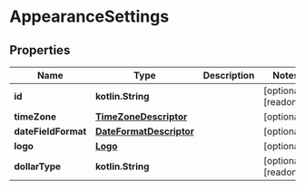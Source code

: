 
# AppearanceSettings

## Properties
Name | Type | Description | Notes
------------ | ------------- | ------------- | -------------
**id** | **kotlin.String** |  |  [optional] [readonly]
**timeZone** | [**TimeZoneDescriptor**](TimeZoneDescriptor.md) |  |  [optional]
**dateFieldFormat** | [**DateFormatDescriptor**](DateFormatDescriptor.md) |  |  [optional]
**logo** | [**Logo**](Logo.md) |  |  [optional]
**dollarType** | **kotlin.String** |  |  [optional] [readonly]



